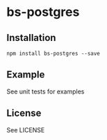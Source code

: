 # bs-postgres

## Installation 

```
npm install bs-postgres --save 
```

## Example

See unit tests for examples

## License

See LICENSE
